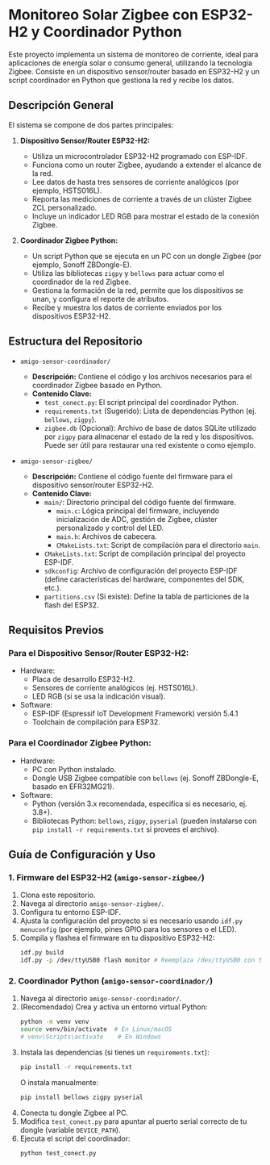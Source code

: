 # Monitoreo Solar Zigbee con ESP32-H2 y Coordinador Python

Este proyecto implementa un sistema de monitoreo de corriente, ideal para aplicaciones de energía solar o consumo general, utilizando la tecnología Zigbee. Consiste en un dispositivo sensor/router basado en ESP32-H2 y un script coordinador en Python que gestiona la red y recibe los datos.

## Descripción General

El sistema se compone de dos partes principales:

1.  **Dispositivo Sensor/Router ESP32-H2:**
    *   Utiliza un microcontrolador ESP32-H2 programado con ESP-IDF.
    *   Funciona como un router Zigbee, ayudando a extender el alcance de la red.
    *   Lee datos de hasta tres sensores de corriente analógicos (por ejemplo, HSTS016L).
    *   Reporta las mediciones de corriente a través de un clúster Zigbee ZCL personalizado.
    *   Incluye un indicador LED RGB para mostrar el estado de la conexión Zigbee.

2.  **Coordinador Zigbee Python:**
    *   Un script Python que se ejecuta en un PC con un dongle Zigbee (por ejemplo, Sonoff ZBDongle-E).
    *   Utiliza las bibliotecas `zigpy` y `bellows` para actuar como el coordinador de la red Zigbee.
    *   Gestiona la formación de la red, permite que los dispositivos se unan, y configura el reporte de atributos.
    *   Recibe y muestra los datos de corriente enviados por los dispositivos ESP32-H2.

## Estructura del Repositorio

*   `amigo-sensor-coordinador/`
    *   **Descripción:** Contiene el código y los archivos necesarios para el coordinador Zigbee basado en Python.
    *   **Contenido Clave:**
        *   `test_conect.py`: El script principal del coordinador Python.
        *   `requirements.txt` (Sugerido): Lista de dependencias Python (ej. `bellows`, `zigpy`).
        *   `zigbee.db` (Opcional): Archivo de base de datos SQLite utilizado por `zigpy` para almacenar el estado de la red y los dispositivos. Puede ser útil para restaurar una red existente o como ejemplo.

*   `amigo-sensor-zigbee/`
    *   **Descripción:** Contiene el código fuente del firmware para el dispositivo sensor/router ESP32-H2.
    *   **Contenido Clave:**
        *   `main/`: Directorio principal del código fuente del firmware.
            *   `main.c`: Lógica principal del firmware, incluyendo inicialización de ADC, gestión de Zigbee, clúster personalizado y control del LED.
            *   `main.h`: Archivos de cabecera.
            *   `CMakeLists.txt`: Script de compilación para el directorio `main`.
        *   `CMakeLists.txt`: Script de compilación principal del proyecto ESP-IDF.
        *   `sdkconfig`: Archivo de configuración del proyecto ESP-IDF (define características del hardware, componentes del SDK, etc.).
        *   `partitions.csv` (Si existe): Define la tabla de particiones de la flash del ESP32.

## Requisitos Previos

### Para el Dispositivo Sensor/Router ESP32-H2:
*   Hardware:
    *   Placa de desarrollo ESP32-H2.
    *   Sensores de corriente analógicos (ej. HSTS016L).
    *   LED RGB (si se usa la indicación visual).
*   Software:
    *   ESP-IDF (Espressif IoT Development Framework) versión 5.4.1
    *   Toolchain de compilación para ESP32.

### Para el Coordinador Zigbee Python:
*   Hardware:
    *   PC con Python instalado.
    *   Dongle USB Zigbee compatible con `bellows` (ej. Sonoff ZBDongle-E, basado en EFR32MG21).
*   Software:
    *   Python (versión 3.x recomendada, especifica si es necesario, ej. 3.8+).
    *   Bibliotecas Python: `bellows`, `zigpy`, `pyserial` (pueden instalarse con `pip install -r requirements.txt` si provees el archivo).

## Guía de Configuración y Uso

### 1. Firmware del ESP32-H2 (`amigo-sensor-zigbee/`)
1.  Clona este repositorio.
2.  Navega al directorio `amigo-sensor-zigbee/`.
3.  Configura tu entorno ESP-IDF.
4.  Ajusta la configuración del proyecto si es necesario usando `idf.py menuconfig` (por ejemplo, pines GPIO para los sensores o el LED).
5.  Compila y flashea el firmware en tu dispositivo ESP32-H2:
    ```bash
    idf.py build
    idf.py -p /dev/ttyUSB0 flash monitor # Reemplaza /dev/ttyUSB0 con tu puerto serial
    ```

### 2. Coordinador Python (`amigo-sensor-coordinador/`)
1.  Navega al directorio `amigo-sensor-coordinador/`.
2.  (Recomendado) Crea y activa un entorno virtual Python:
    ```bash
    python -m venv venv
    source venv/bin/activate  # En Linux/macOS
    # venv\Scripts\activate    # En Windows
    ```
3.  Instala las dependencias (si tienes un `requirements.txt`):
    ```bash
    pip install -r requirements.txt
    ```
    O instala manualmente:
    ```bash
    pip install bellows zigpy pyserial
    ```
4.  Conecta tu dongle Zigbee al PC.
5.  Modifica `test_conect.py` para apuntar al puerto serial correcto de tu dongle (variable `DEVICE_PATH`).
6.  Ejecuta el script del coordinador:
    ```bash
    python test_conect.py
